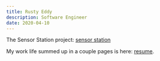 ```yaml
---
title: Rusty Eddy
description: Software Engineer
date: 2020-04-10
---
```


The Sensor Station project: [sensor station](/sensors)

My work life summed up in a couple pages is here: [resume](/resume).


